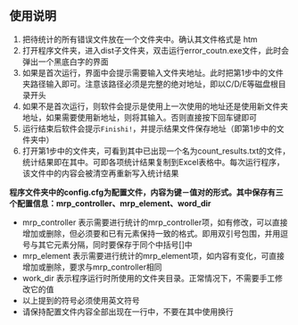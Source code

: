 使用说明
---

1. 把待统计的所有错误文件放在一个文件夹中。确认其文件格式是 htm<br />
2. 打开程序文件夹，进入dist子文件夹，双击运行error_coutn.exe文件，此时会弹出一个黑底白字的界面
3. 如果是首次运行，界面中会提示需要输入文件夹地址。此时把第1步中的文件夹路径输入即可。注意该路径必须是完整的绝对地址，即以C/D/E等磁盘根目录开头
4. 如果不是首次运行，则软件会提示是使用上一次使用的地址还是使用新文件夹地址，如果需要使用新地址，则将其输入。否则直接按下回车键即可
5. 运行结束后软件会提示`Finishi!`，并提示结果文件保存地址（即第1步中的文件夹中）
6. 打开第1步中的文件夹，可看到其中已出现一个名为count_results.txt的文件，统计结果即在其中。可即各项统计结果复制到Excel表格中。每次运行程序，该文件中的内容会被清空再重新写入统计结果

**程序文件夹中的config.cfg为配置文件，内容为键－值对的形式。其中保存有三个配置信息：mrp_controller、mrp_element、word_dir**

* mrp_controller 表示需要进行统计的mrp_controller项，如有修改，可以直接增加或删除，但必须要和已有元素保持一致的格式。即用双引号包围，并用逗号与其它元素分隔，同时要保存于同个中括号[]中
* mrp_element 表示需要进行统计的mrp_element项，如内容有变化，可直接增加或删除，要求与mrp_controller相同
* work_dir 表示程序运行时所使用的文件夹目录。正常情况下，不需要手工修改它的值
* 以上提到的符号必须使用英文符号
* 请保持配置文件内容全部出现在一行中，不要在其中使用换行